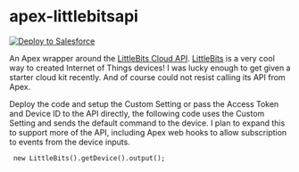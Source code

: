 apex-littlebitsapi
==================

<a href="https://githubsfdeploy.herokuapp.com?owner=afawcett&repo=apex-littlebitsapi">
  <img alt="Deploy to Salesforce"
       src="https://raw.githubusercontent.com/afawcett/githubsfdeploy/master/src/main/webapp/resources/img/deploy.png">
</a>

An Apex wrapper around the [LittleBits Cloud API](http://developer.littlebitscloud.cc/preview). [LittleBits](http://littlebits.cc/cloud) is a very cool way to created Internet of Things devices! I was lucky enough to get given a starter cloud kit recently. And of course could not resist calling its API from Apex.

Deploy the code and setup the Custom Setting or pass the Access Token and Device ID to the API directly, the following code uses the Custom Setting and sends the default command to the device. I plan to expand this to support more of the API, including Apex web hooks to allow subscription to events from the device inputs.

     new LittleBits().getDevice().output();
